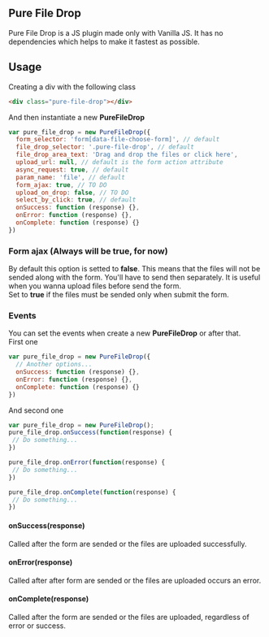 ## Pure File Drop
Pure File Drop is a JS plugin made only with Vanilla JS. It has no dependencies which helps to make it fastest as possible.

## Usage
Creating a div with the following class
```html
<div class="pure-file-drop"></div>
```
And then instantiate a new **PureFileDrop**
```javascript
var pure_file_drop = new PureFileDrop({
  form_selector: 'form[data-file-choose-form]', // default
  file_drop_selector: '.pure-file-drop', // default
  file_drop_area_text: 'Drag and drop the files or click here',
  upload_url: null, // default is the form action attribute
  async_request: true, // default
  param_name: 'file', // default
  form_ajax: true, // TO DO
  upload_on_drop: false, // TO DO
  select_by_click: true, // default
  onSuccess: function (response) {},
  onError: function (response) {},
  onComplete: function (response) {}
})
```

### Form ajax (Always will be true, for now)
By default this option is setted to **false**. This means that the files will not be sended along with the form. You'll have to send then separately. It is useful when you wanna upload files before send the form.  
Set to **true** if the files must be sended only when submit the form.

### Events
You can set the events when create a new **PureFileDrop** or after that.  
First one
```javascript
var pure_file_drop = new PureFileDrop({
  // Another options...
  onSuccess: function (response) {},
  onError: function (response) {},
  onComplete: function (response) {}
})
```  
And second one
```javascript
var pure_file_drop = new PureFileDrop();
pure_file_drop.onSuccess(function(response) {
 // Do something...
})

pure_file_drop.onError(function(response) {
 // Do something...
})

pure_file_drop.onComplete(function(response) {
 // Do something...
})
```  

#### onSuccess(response)
Called after the form are sended or the files are uploaded successfully.

#### onError(response)
Called after after form are sended or the files are uploaded occurs an error.

#### onComplete(response)
Called after the form are sended or the files are uploaded, regardless of error or success.
